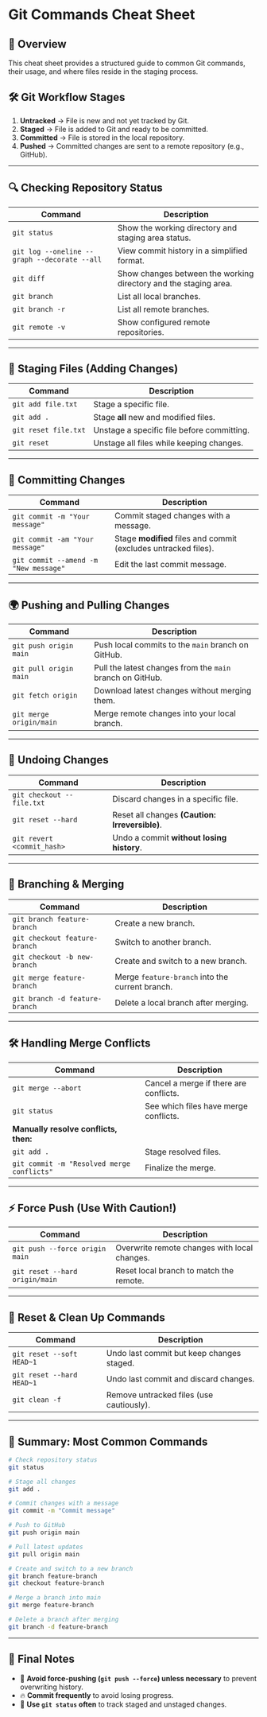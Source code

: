 # Git Commands Cheat Sheet

## 📌 Overview
This cheat sheet provides a structured guide to common Git commands, their usage, and where files reside in the staging process.

## 🛠 Git Workflow Stages

1. **Untracked** → File is new and not yet tracked by Git.
2. **Staged** → File is added to Git and ready to be committed.
3. **Committed** → File is stored in the local repository.
4. **Pushed** → Committed changes are sent to a remote repository (e.g., GitHub).

---

## 🔍 Checking Repository Status
| Command | Description |
|---------|-------------|
| `git status` | Show the working directory and staging area status. |
| `git log --oneline --graph --decorate --all` | View commit history in a simplified format. |
| `git diff` | Show changes between the working directory and the staging area. |
| `git branch` | List all local branches. |
| `git branch -r` | List all remote branches. |
| `git remote -v` | Show configured remote repositories. |

---

## 📂 Staging Files (Adding Changes)
| Command | Description |
|---------|-------------|
| `git add file.txt` | Stage a specific file. |
| `git add .` | Stage **all** new and modified files. |
| `git reset file.txt` | Unstage a specific file before committing. |
| `git reset` | Unstage all files while keeping changes. |

---

## 💾 Committing Changes
| Command | Description |
|---------|-------------|
| `git commit -m "Your message"` | Commit staged changes with a message. |
| `git commit -am "Your message"` | Stage **modified** files and commit (excludes untracked files). |
| `git commit --amend -m "New message"` | Edit the last commit message. |

---

## 🌍 Pushing and Pulling Changes
| Command | Description |
|---------|-------------|
| `git push origin main` | Push local commits to the `main` branch on GitHub. |
| `git pull origin main` | Pull the latest changes from the `main` branch on GitHub. |
| `git fetch origin` | Download latest changes without merging them. |
| `git merge origin/main` | Merge remote changes into your local branch. |

---

## 🔄 Undoing Changes
| Command | Description |
|---------|-------------|
| `git checkout -- file.txt` | Discard changes in a specific file. |
| `git reset --hard` | Reset all changes **(Caution: Irreversible)**. |
| `git revert <commit_hash>` | Undo a commit **without losing history**. |

---

## 🚀 Branching & Merging
| Command | Description |
|---------|-------------|
| `git branch feature-branch` | Create a new branch. |
| `git checkout feature-branch` | Switch to another branch. |
| `git checkout -b new-branch` | Create and switch to a new branch. |
| `git merge feature-branch` | Merge `feature-branch` into the current branch. |
| `git branch -d feature-branch` | Delete a local branch after merging. |

---

## 🛠 Handling Merge Conflicts
| Command | Description |
|---------|-------------|
| `git merge --abort` | Cancel a merge if there are conflicts. |
| `git status` | See which files have merge conflicts. |
| **Manually resolve conflicts, then:** |
| `git add .` | Stage resolved files. |
| `git commit -m "Resolved merge conflicts"` | Finalize the merge. |

---

## ⚡ Force Push (Use With Caution!)
| Command | Description |
|---------|-------------|
| `git push --force origin main` | Overwrite remote changes with local changes. |
| `git reset --hard origin/main` | Reset local branch to match the remote. |

---

## 🚀 Reset & Clean Up Commands
| Command | Description |
|---------|-------------|
| `git reset --soft HEAD~1` | Undo last commit but keep changes staged. |
| `git reset --hard HEAD~1` | Undo last commit and discard changes. |
| `git clean -f` | Remove untracked files (use cautiously). |

---

## 🌟 Summary: Most Common Commands
```bash
# Check repository status
git status

# Stage all changes
git add .

# Commit changes with a message
git commit -m "Commit message"

# Push to GitHub
git push origin main

# Pull latest updates
git pull origin main

# Create and switch to a new branch
git branch feature-branch
git checkout feature-branch

# Merge a branch into main
git merge feature-branch

# Delete a branch after merging
git branch -d feature-branch
```

---

## 📜 Final Notes
- 🛑 **Avoid force-pushing (`git push --force`) unless necessary** to prevent overwriting history.
- 🔥 **Commit frequently** to avoid losing progress.
- 🚀 **Use `git status` often** to track staged and unstaged changes.